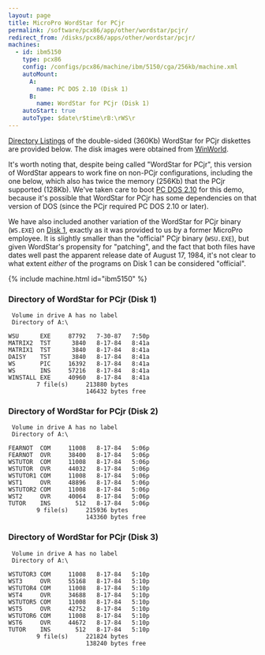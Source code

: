 ```yaml
---
layout: page
title: MicroPro WordStar for PCjr
permalink: /software/pcx86/app/other/wordstar/pcjr/
redirect_from: /disks/pcx86/apps/other/wordstar/pcjr/
machines:
  - id: ibm5150
    type: pcx86
    config: /configs/pcx86/machine/ibm/5150/cga/256kb/machine.xml
    autoMount:
      A:
        name: PC DOS 2.10 (Disk 1)
      B:
        name: WordStar for PCjr (Disk 1)
    autoStart: true
    autoType: $date\r$time\rB:\rWS\r
---
```


[Directory Listings](#directory-of-wordstar-for-pcjr-disk-1) of the double-sided (360Kb) WordStar for PCjr diskettes
are provided below.  The disk images were obtained from [WinWorld](https://winworldpc.com/product/wordstar/for-pcjr).

It's worth noting that, despite being called "WordStar for PCjr", this version of WordStar appears to work fine on non-PCjr
configurations, including the one below, which also has twice the memory (256Kb) that the PCjr supported (128Kb).  We've
taken care to boot [PC DOS 2.10](/software/pcx86/sys/dos/ibm/2.10/) for this demo, because it's possible that WordStar for PCjr has
some dependencies on that version of DOS (since the PCjr required PC DOS 2.10 or later).

We have also included another variation of the WordStar for PCjr binary (`WS.EXE`) on
[Disk 1](#directory-of-wordstar-for-pcjr-disk-1), exactly as it was provided to us by a former MicroPro employee.  It
is slightly smaller than the "official" PCjr binary (`WSU.EXE`), but given WordStar's propensity for "patching", and the
fact that both files have dates well past the apparent release date of August 17, 1984, it's not clear to what extent
*either* of the programs on Disk 1 can be considered "official".

{% include machine.html id="ibm5150" %}

### Directory of WordStar for PCjr (Disk 1)

     Volume in drive A has no label
     Directory of A:\

    WSU      EXE     87792   7-30-87   7:50p
    MATRIX2  TST      3840   8-17-84   8:41a
    MATRIX1  TST      3840   8-17-84   8:41a
    DAISY    TST      3840   8-17-84   8:41a
    WS       PIC     16392   8-17-84   8:41a
    WS       INS     57216   8-17-84   8:41a
    WINSTALL EXE     40960   8-17-84   8:41a
            7 file(s)     213880 bytes
                          146432 bytes free

### Directory of WordStar for PCjr (Disk 2)

     Volume in drive A has no label
     Directory of A:\

    FEARNOT  COM     11008   8-17-84   5:06p
    FEARNOT  OVR     38400   8-17-84   5:06p
    WSTUTOR  COM     11008   8-17-84   5:06p
    WSTUTOR  OVR     44032   8-17-84   5:06p
    WSTUTOR1 COM     11008   8-17-84   5:06p
    WST1     OVR     48896   8-17-84   5:06p
    WSTUTOR2 COM     11008   8-17-84   5:06p
    WST2     OVR     40064   8-17-84   5:06p
    TUTOR    INS       512   8-17-84   5:06p
            9 file(s)     215936 bytes
                          143360 bytes free

### Directory of WordStar for PCjr (Disk 3)

     Volume in drive A has no label
     Directory of A:\

    WSTUTOR3 COM     11008   8-17-84   5:10p
    WST3     OVR     55168   8-17-84   5:10p
    WSTUTOR4 COM     11008   8-17-84   5:10p
    WST4     OVR     34688   8-17-84   5:10p
    WSTUTOR5 COM     11008   8-17-84   5:10p
    WST5     OVR     42752   8-17-84   5:10p
    WSTUTOR6 COM     11008   8-17-84   5:10p
    WST6     OVR     44672   8-17-84   5:10p
    TUTOR    INS       512   8-17-84   5:10p
            9 file(s)     221824 bytes
                          138240 bytes free
